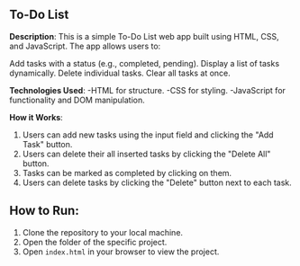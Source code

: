 ## To-Do List

**Description**:
This is a simple To-Do List web app built using HTML, CSS, and JavaScript. The app allows users to:

Add tasks with a status (e.g., completed, pending).
Display a list of tasks dynamically.
Delete individual tasks.
Clear all tasks at once.

**Technologies Used**:
-HTML for structure.
-CSS for styling.
-JavaScript for functionality and DOM manipulation.

**How it Works**:
1. Users can add new tasks using the input field and clicking the "Add Task" button.
2. Users can delete their all inserted tasks by clicking the "Delete All" button.
3. Tasks can be marked as completed by clicking on them.
4. Users can delete tasks by clicking the "Delete" button next to each task.

## How to Run:
1. Clone the repository to your local machine.
2. Open the folder of the specific project.
3. Open `index.html` in your browser to view the project.
